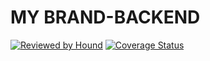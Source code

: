# MY BRAND-BACKEND

[![Reviewed by Hound](https://img.shields.io/badge/Reviewed_by-Hound-8E64B0.svg)](https://houndci.com)
[![Coverage Status](https://coveralls.io/repos/github/AimePazzo/backend-mybrand/badge.svg?branch=master)](https://coveralls.io/github/AimePazzo/backend-mybrand?branch=master)